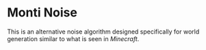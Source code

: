# Monti Noise
This is an alternative noise algorithm designed specifically for world generation similar to what is seen in *Minecraft*.


